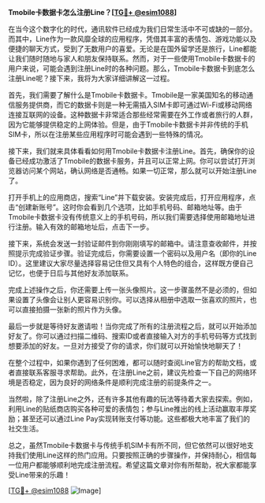 **Tmobile卡数据卡怎么注册Line？[[TG💪+ @esim1088](https://t.me/s/esim1088)]**

在当今这个数字化的时代，通讯软件已经成为我们日常生活中不可或缺的一部分。而其中，Line作为一款风靡全球的应用程序，凭借其丰富的表情包、游戏功能以及便捷的聊天方式，受到了无数用户的喜爱。无论是在国外留学还是旅行，Line都能让我们随时随地与家人和朋友保持联系。然而，对于一些使用Tmobile卡数据卡的用户来说，可能会遇到注册Line时的各种问题。那么，Tmobile卡数据卡到底怎么注册Line呢？接下来，我将为大家详细讲解这一过程。

首先，我们需要了解什么是Tmobile卡数据卡。Tmobile是一家美国知名的移动通信服务提供商，而它的数据卡则是一种无需插入SIM卡即可通过Wi-Fi或移动网络连接互联网的设备。这种数据卡非常适合那些经常需要在外工作或者旅行的人群，因为它能够提供稳定的上网体验。但是，由于Tmobile卡数据卡并非传统的手机SIM卡，所以在注册某些应用程序时可能会遇到一些特殊的情况。

接下来，我们就来具体看看如何用Tmobile卡数据卡注册Line。首先，确保你的设备已经成功激活了Tmobile的数据卡服务，并且可以正常上网。你可以尝试打开浏览器访问某个网站，确认网络是否通畅。如果一切正常，那么就可以开始注册Line了。

打开手机上的应用商店，搜索“Line”并下载安装。安装完成后，打开应用程序，点击“创建新账号”。这时你会看到几个选项，比如手机号码、邮箱地址等。由于Tmobile卡数据卡没有传统意义上的手机号码，所以我们需要选择使用邮箱地址进行注册。输入有效的邮箱地址后，点击下一步。

接下来，系统会发送一封验证邮件到你刚刚填写的邮箱中。请注意查收邮件，并按照提示完成验证步骤。验证完成后，你需要设置一个密码以及用户名（即你的Line ID）。这里建议大家尽量选择容易记住但又具有个人特色的组合，这样既方便自己记忆，也便于日后与其他好友添加联系。

完成上述操作之后，你还需要上传一张头像照片。这一步骤虽然不是必须的，但如果设置了头像会让别人更容易识别你。可以选择从相册中选取一张喜欢的照片，也可以直接拍摄一张新的照片作为头像。

最后一步就是等待好友邀请啦！当你完成了所有的注册流程之后，就可以开始添加好友了。你可以通过扫描二维码、搜索ID或者直接输入对方的手机号码等方式找到想要添加的好友。一旦对方接受了你的请求，你们就可以开始愉快地聊天了！

在整个过程中，如果你遇到了任何困难，都可以随时查阅Line官方的帮助文档，或者直接联系客服寻求帮助。此外，在注册Line之前，建议先检查一下自己的网络环境是否稳定，因为良好的网络条件是顺利完成注册的前提条件之一。

当然啦，除了注册Line之外，还有许多其他有趣的玩法等待着大家去探索。例如，利用Line的贴纸商店购买各种可爱的表情包；参与Line推出的线上活动赢取丰厚奖励；甚至还可以通过Line Pay实现转账支付等功能。这些都极大地丰富了我们的社交生活。

总之，虽然Tmobile卡数据卡与传统手机SIM卡有所不同，但它依然可以很好地支持我们使用Line这样的热门应用。只要按照正确的步骤操作，并保持耐心，相信每一位用户都能够顺利地完成注册流程。希望这篇文章对你有所帮助，祝大家都能享受Line带来的乐趣！

[[TG💪+ @esim1088](https://t.me/s/esim1088) ![Image](https://i.postimg.cc/4NQfJmqS/Snipaste-2025-05-13-00-14-12.png)]